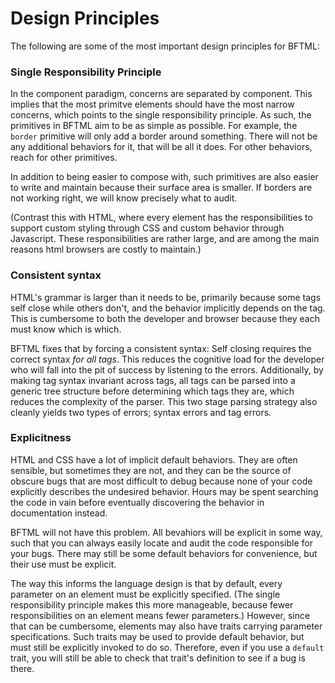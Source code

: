 # Design Principles

The following are some of the most important design principles for BFTML:

### Single Responsibility Principle
In the component paradigm, concerns are separated by component. This implies that the most primitve elements should have the most narrow concerns, which points to the single responsibility principle. As such, the primitives in BFTML aim to be as simple as possible. For example, the `border` primitive will only add a border around something. There will not be any additional behaviors for it, that will be all it does. For other behaviors, reach for other primitives.

In addition to being easier to compose with, such primitives are also easier to write and maintain because their surface area is smaller. If borders are not working right, we will know precisely what to audit.

(Contrast this with HTML, where every element has the responsibilities to support custom styling through CSS and custom behavior through Javascript. These responsibilities are rather large, and are among the main reasons html browsers are costly to maintain.)

### Consistent syntax
HTML's grammar is larger than it needs to be, primarily because some tags self close while others don't, and the behavior implicitly depends on the tag. This is cumbersome to both the developer and browser because they each must know which is which.

BFTML fixes that by forcing a consistent syntax: Self closing requires the correct syntax *for all tags*. This reduces the cognitive load for the developer who will fall into the pit of success by listening to the errors. Additionally, by making tag syntax invariant across tags, all tags can be parsed into a generic tree structure before determining which tags they are, which reduces the complexity of the parser. This two stage parsing strategy also cleanly yields two types of errors; syntax errors and tag errors.

### Explicitness
HTML and CSS have a lot of implicit default behaviors. They are often sensible, but sometimes they are not, and they can be the source of obscure bugs that are most difficult to debug because none of your code explicitly describes the undesired behavior. Hours may be spent searching the code in vain before eventually discovering the behavior in documentation instead.

BFTML will not have this problem. All bevahiors will be explicit in some way, such that you can always easily locate and audit the code responsible for your bugs. There may still be some default behaviors for convenience, but their use must be explicit.

The way this informs the language design is that by default, every parameter on an element must be explicitly specified. (The single responsibility principle makes this more manageable, because fewer responsibilities on an element means fewer parameters.) However, since that can be cumbersome, elements may also have traits carrying parameter specifications. Such traits may be used to provide default behavior, but must still be explicitly invoked to do so. Therefore, even if you use a `default` trait, you will still be able to check that trait's definition to see if a bug is there.

